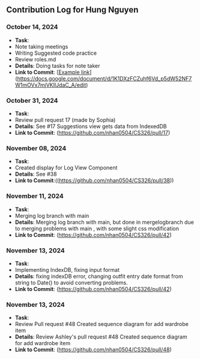 ## Contribution Log for Hung Nguyen

### October 14, 2024
- **Task**:
- Note taking meetings
- Writing Suggested code practice
- Review roles.md
- **Details**: Doing tasks for note taker
- **Link to Commit**: [[Example link](https://github.com)](https://docs.google.com/document/d/1K1DXzFCZuhf6Vd_p5dW52NF7W1mOVx7mjVKIlJdaC_A/edit)

### October 31, 2024
- **Task**:
- Review pull request 17 (made by Sophia)
- **Details**: See #17 Suggestions view gets data from IndexedDB
- **Link to Commit**: (https://github.com/nhan0504/CS326/pull/17)

### November 08, 2024
- **Task**:
- Created display for Log View Component
- **Details**: See #38
- **Link to Commit**:((https://github.com/nhan0504/CS326/pull/38))

### November 11, 2024
- **Task**:
- Merging log branch with main
- **Details**: Merging log branch with main, but done in mergelogbranch due to merging problems with main , with some slight css modification
- **Link to Commit**: (https://github.com/nhan0504/CS326/pull/42)

### November 13, 2024
- **Task**:
- Implementing IndexDB, fixing input format
- **Details**: fixing indexDB error, changing outfit entry date format from string to Date() to avoid converting problems.
- **Link to Commit**: (https://github.com/nhan0504/CS326/pull/42)

### November 13, 2024
- **Task**:
- Review Pull request #48 Created sequence diagram for add wardrobe item
- **Details**: Review Ashley's pull request #48 Created sequence diagram for add wardrobe item
- **Link to Commit**: (https://github.com/nhan0504/CS326/pull/48)